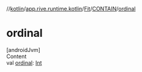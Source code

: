 //[kotlin](../../../../index.md)/[app.rive.runtime.kotlin](../../index.md)/[Fit](../index.md)/[CONTAIN](index.md)/[ordinal](ordinal.md)



# ordinal  
[androidJvm]  
Content  
val [ordinal](ordinal.md): [Int](https://kotlinlang.org/api/latest/jvm/stdlib/kotlin/-int/index.html)  



